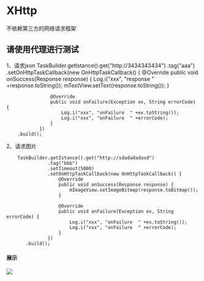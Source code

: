 # XHttp
不依赖第三方的网络请求框架

 ## 请使用代理进行测试

  1、请求json
       TaskBuilder.getIstance().get("http://3434343434")
                .tag("aaa")
                .setOnHttpTaskCallback(new OnHttpTaskCallback() {
                    @Override
                    public void onSuccess(Response response) {
                        Log.i("xxx", "response  " +response.toString());
                        mTextView.setText(response.toString());
                    }

                    @Override
                    public void onFailure(Exception ex, String errorCode) {
                        Log.i("xxx", "onFailure  " +ex.toString());
                        Log.i("xxx", "onFailure  " +errorCode);
                    }
                })
        .build();
 2、请求图片

        TaskBuilder.getIstance().get("http://sdadadadasd")
                   .tag("bbb")
                   .setTimeout(5000)
                   .setOnHttpTaskCallback(new OnHttpTaskCallback() {
                       @Override
                       public void onSuccess(Response response) {
                           mImageView.setImageBitmap(response.toBitmap());
                       }

                       @Override
                       public void onFailure(Exception ex, String errorCode) {
                           Log.i("xxx", "onFailure  " +ex.toString());
                           Log.i("xxx", "onFailure  " +errorCode);
                       }
                   })
           .build();

#### 展示
![](https://github.com/xubinbin1024/XHttp/blob/master/gif/3.gif)
